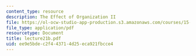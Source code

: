 ```yaml
---
content_type: resource
description: The Effect of Organization II
file: https://ol-ocw-studio-app-production.s3.amazonaws.com/courses/15-310-managerial-psychology-laboratory-spring-2003/ee9e5bdec2f443714d25eca921fbcce4_lecture21b.pdf
file_type: application/pdf
resourcetype: Document
title: lecture21b.pdf
uid: ee9e5bde-c2f4-4371-4d25-eca921fbcce4
---
```

